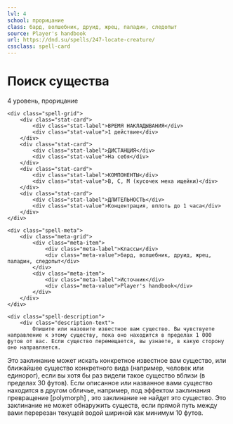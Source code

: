 ```yaml
---
lvl: 4
school: прорицание
class: бард, волшебник, друид, жрец, паладин, следопыт
source: Player's handbook
url: https://dnd.su/spells/247-locate-creature/
cssclass: spell-card
---
```


<div class="spell-container">
    <div class="spell-header">
        <h1 class="spell-name">Поиск существа</h1>
        <div class="spell-level">4 уровень, прорицание</div>
    </div>
    
    <div class="spell-grid">
        <div class="stat-card">
            <div class="stat-label">ВРЕМЯ НАКЛАДЫВАНИЯ</div>
            <div class="stat-value">1 действие</div>
        </div>
        <div class="stat-card">
            <div class="stat-label">ДИСТАНЦИЯ</div>
            <div class="stat-value">На себя</div>
        </div>
        <div class="stat-card">
            <div class="stat-label">КОМПОНЕНТЫ</div>
            <div class="stat-value">В, С, М (кусочек меха ищейки)</div>
        </div>
        <div class="stat-card">
            <div class="stat-label">ДЛИТЕЛЬНОСТЬ</div>
            <div class="stat-value">Концентрация, вплоть до 1 часа</div>
        </div>
    </div>
    
    <div class="spell-meta">
        <div class="meta-grid">
            <div class="meta-item">
                <div class="meta-label">Классы</div>
                <div class="meta-value">бард, волшебник, друид, жрец, паладин, следопыт</div>
            </div>
            <div class="meta-item">
                <div class="meta-label">Источник</div>
                <div class="meta-value">Player's handbook</div>
            </div>
        </div>
    </div>
    
    <div class="spell-description">
        <div class="description-text">
            Опишите или назовите известное вам существо. Вы чувствуете направление к этому существу, пока оно находится в пределах 1 000 футов от вас. Если существо перемещается, вы узнаете, в какую сторону оно направляется.
Это заклинание может искать конкретное известное вам существо, или ближайшее существо конкретного вида (например, человек или единорог), если вы хотя бы раз видели такое существо вблизи (в пределах 30 футов). Если описанное или названное вами существо находится в другом обличье, например, под эффектом заклинания превращение [polymorph] , это заклинание не найдет это существо.
Это заклинание не может обнаружить существ, если прямой путь между вами перерезан текущей водой шириной как минимум 10 футов.
        </div>
    </div>
</div>